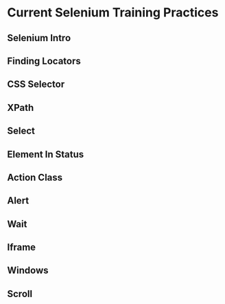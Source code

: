 ﻿# Current Selenium Training Practices

 ## Selenium Intro
 ## Finding Locators
 ## CSS Selector
 ## XPath
 ## Select
 ## Element In Status
 ## Action Class
 ## Alert
 ## Wait
 ## Iframe
 ## Windows
 ## Scroll
